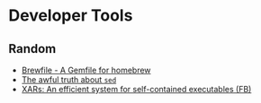 # Developer Tools

## Random

- [Brewfile - A Gemfile for homebrew](https://thoughtbot.com/blog/brewfile-a-gemfile-but-for-homebrew)
- [The awful truth about `sed`](http://www.grymoire.com/Unix/Sed.html#uh-0)
- [XARs: An efficient system for self-contained executables (FB)](https://code.fb.com/data-infrastructure/xars-a-more-efficient-open-source-system-for-self-contained-executables/)
